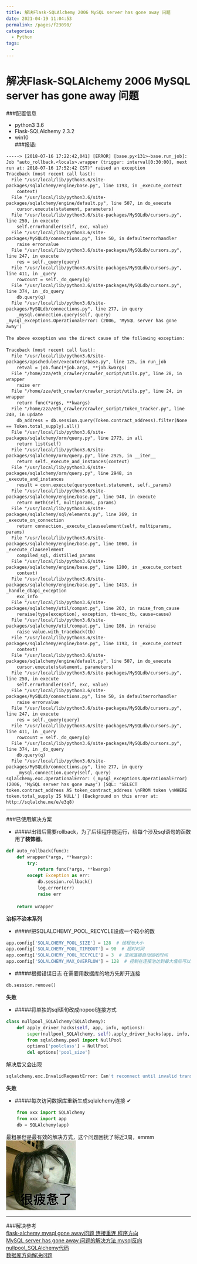 ```yaml
---
title: 解决Flask-SQLAlchemy 2006 MySQL server has gone away 问题
date: 2021-04-19 11:04:53
permalink: /pages/f23090/
categories:
  - Python
tags:
  - 
---
```

# 解决Flask-SQLAlchemy 2006 MySQL server has gone away 问题  

###配置信息    
* python3 3.6    
* Flask-SQLAlchemy 2.3.2    
* win10    
###报错:    
```    
-----> [2018-07-16 17:22:42,041] [ERROR] [base.py<131>-base.run_job]: Job "auto_rollback.<locals>.wrapper (trigger: interval[0:30:00], next run at: 2018-07-16 17:52:42 CST)" raised an exception    
Traceback (most recent call last):    
  File "/usr/local/lib/python3.6/site-packages/sqlalchemy/engine/base.py", line 1193, in _execute_context    
    context)    
  File "/usr/local/lib/python3.6/site-packages/sqlalchemy/engine/default.py", line 507, in do_execute    
    cursor.execute(statement, parameters)    
  File "/usr/local/lib/python3.6/site-packages/MySQLdb/cursors.py", line 250, in execute    
    self.errorhandler(self, exc, value)    
  File "/usr/local/lib/python3.6/site-packages/MySQLdb/connections.py", line 50, in defaulterrorhandler    
    raise errorvalue    
  File "/usr/local/lib/python3.6/site-packages/MySQLdb/cursors.py", line 247, in execute    
    res = self._query(query)    
  File "/usr/local/lib/python3.6/site-packages/MySQLdb/cursors.py", line 411, in _query    
    rowcount = self._do_query(q)    
  File "/usr/local/lib/python3.6/site-packages/MySQLdb/cursors.py", line 374, in _do_query    
    db.query(q)    
  File "/usr/local/lib/python3.6/site-packages/MySQLdb/connections.py", line 277, in query    
    _mysql.connection.query(self, query)    
_mysql_exceptions.OperationalError: (2006, 'MySQL server has gone away')    
    
The above exception was the direct cause of the following exception:    
    
Traceback (most recent call last):    
  File "/usr/local/lib/python3.6/site-packages/apscheduler/executors/base.py", line 125, in run_job    
    retval = job.func(*job.args, **job.kwargs)    
  File "/home/zza/eth_crawler/crawler_script/utils.py", line 28, in wrapper    
    raise err    
  File "/home/zza/eth_crawler/crawler_script/utils.py", line 24, in wrapper    
    return func(*args, **kwargs)    
  File "/home/zza/eth_crawler/crawler_script/token_tracker.py", line 240, in update    
    db_address = db.session.query(Token.contract_address).filter(None == Token.total_supply).all()    
  File "/usr/local/lib/python3.6/site-packages/sqlalchemy/orm/query.py", line 2773, in all    
    return list(self)    
  File "/usr/local/lib/python3.6/site-packages/sqlalchemy/orm/query.py", line 2925, in __iter__    
    return self._execute_and_instances(context)    
  File "/usr/local/lib/python3.6/site-packages/sqlalchemy/orm/query.py", line 2948, in _execute_and_instances    
    result = conn.execute(querycontext.statement, self._params)    
  File "/usr/local/lib/python3.6/site-packages/sqlalchemy/engine/base.py", line 948, in execute    
    return meth(self, multiparams, params)    
  File "/usr/local/lib/python3.6/site-packages/sqlalchemy/sql/elements.py", line 269, in _execute_on_connection    
    return connection._execute_clauseelement(self, multiparams, params)    
  File "/usr/local/lib/python3.6/site-packages/sqlalchemy/engine/base.py", line 1060, in _execute_clauseelement    
    compiled_sql, distilled_params    
  File "/usr/local/lib/python3.6/site-packages/sqlalchemy/engine/base.py", line 1200, in _execute_context    
    context)    
  File "/usr/local/lib/python3.6/site-packages/sqlalchemy/engine/base.py", line 1413, in _handle_dbapi_exception    
    exc_info    
  File "/usr/local/lib/python3.6/site-packages/sqlalchemy/util/compat.py", line 203, in raise_from_cause    
    reraise(type(exception), exception, tb=exc_tb, cause=cause)    
  File "/usr/local/lib/python3.6/site-packages/sqlalchemy/util/compat.py", line 186, in reraise    
    raise value.with_traceback(tb)    
  File "/usr/local/lib/python3.6/site-packages/sqlalchemy/engine/base.py", line 1193, in _execute_context    
    context)    
  File "/usr/local/lib/python3.6/site-packages/sqlalchemy/engine/default.py", line 507, in do_execute    
    cursor.execute(statement, parameters)    
  File "/usr/local/lib/python3.6/site-packages/MySQLdb/cursors.py", line 250, in execute    
    self.errorhandler(self, exc, value)    
  File "/usr/local/lib/python3.6/site-packages/MySQLdb/connections.py", line 50, in defaulterrorhandler    
    raise errorvalue    
  File "/usr/local/lib/python3.6/site-packages/MySQLdb/cursors.py", line 247, in execute    
    res = self._query(query)    
  File "/usr/local/lib/python3.6/site-packages/MySQLdb/cursors.py", line 411, in _query    
    rowcount = self._do_query(q)    
  File "/usr/local/lib/python3.6/site-packages/MySQLdb/cursors.py", line 374, in _do_query    
    db.query(q)    
  File "/usr/local/lib/python3.6/site-packages/MySQLdb/connections.py", line 277, in query    
    _mysql.connection.query(self, query)    
sqlalchemy.exc.OperationalError: (_mysql_exceptions.OperationalError) (2006, 'MySQL server has gone away') [SQL: 'SELECT token.contract_address AS token_contract_address \nFROM token \nWHERE token.total_supply IS NULL'] (Background on this error at: http://sqlalche.me/e/e3q8)    
```    
***    
###已使用解决方案    
* #####出错后需要rollback，为了后续程序能运行，给每个涉及sql语句的函数用了**装饰器**。    
```python    
def auto_rollback(func):    
    def wrapper(*args, **kwargs):    
        try:    
            return func(*args, **kwargs)    
        except Exception as err:    
            db.session.rollback()    
            log.error(err)    
            raise err    
    
    return wrapper    
```    
**治标不治本系列**    
    
* #####把SQLALCHEMY_POOL_RECYCLE设成一个较小的数    
```python    
app.config['SQLALCHEMY_POOL_SIZE'] = 128  # 线程池大小    
app.config['SQLALCHEMY_POOL_TIMEOUT'] = 90  # 超时时间    
app.config['SQLALCHEMY_POOL_RECYCLE'] = 3  # 空闲连接自动回收时间    
app.config['SQLALCHEMY_MAX_OVERFLOW'] = 128  # 控制在连接池达到最大值后可以创建的连接数。    
```    
* #####根据错误日志 在需要用数据库的地方先断开连接    
```python    
db.session.remove()    
```    
**失败**    
* #####将单独的sql语句改成nopool连接方式     
```python    
class nullpool_SQLAlchemy(SQLAlchemy):    
    def apply_driver_hacks(self, app, info, options):    
        super(nullpool_SQLAlchemy, self).apply_driver_hacks(app, info, options)    
        from sqlalchemy.pool import NullPool    
        options['poolclass'] = NullPool    
        del options['pool_size']    
```    
解决后又会出现    
```python    
sqlalchemy.exc.InvalidRequestError: Can't reconnect until invalid transaction is rolled back    
```    
**失败**    
    
* #####每次访问数据库重新生成sqlalchemy连接 ✔    
```python    
    from xxx import SQLAlchemy    
    from xxx import app    
    db = SQLAlchemy(app)    
```     
最粗暴但是最有效的解决方式，这个问题困扰了将近3周，emmm    
![image.png](../images/7485616-cf06c2eabe1f8ca0.png)    
    
***    
###解决参考    
[flask-alchemy mysql gone away问题 连接重连 程序方向](https://www.douban.com/group/topic/24103570/)    
[MySQL server has gone away 问题的解决方法 mysql反向](https://www.jb51.net/article/23781.htm)    
[nullpool_SQLAlchemy代码](https://github.com/jasonlvhit/Science-VS-Romance/blob/dc54f1438d5d8cc59a1d42766831947ac9ca4c30/sae/svsr/.svn/pristine/0f/0f3a8d86965bb1bff275929f29315f4baf3bd7da.svn-base)    
[数据库方向解决问题](http://www.mamicode.com/info-detail-2234822.html)    
